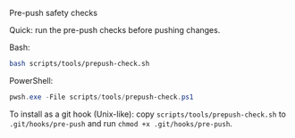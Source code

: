 Pre-push safety checks

Quick: run the pre-push checks before pushing changes.

Bash:

```bash
bash scripts/tools/prepush-check.sh
```

PowerShell:

```powershell
pwsh.exe -File scripts/tools/prepush-check.ps1
```

To install as a git hook (Unix-like): copy `scripts/tools/prepush-check.sh` to `.git/hooks/pre-push` and run `chmod +x .git/hooks/pre-push`.
